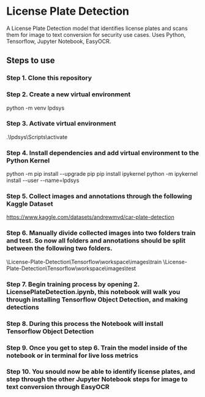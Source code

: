 # License Plate Detection
A License Plate Detection model that identifies license plates and scans them for image to text conversion for security use cases. Uses Python, Tensorflow, Jupyter Notebook, EasyOCR.

## Steps to use

### Step 1. Clone this repository

### Step 2. Create a new virtual environment
python -m venv lpdsys

### Step 3. Activate virtual environment
.\lpdsys\Scripts\activate

### Step 4. Install dependencies and add virtual environment to the Python Kernel
python -m pip install --upgrade pip
pip install ipykernel
python -m ipykernel install --user --name=lpdsys

### Step 5. Collect images and annotations through the following Kaggle Dataset
https://www.kaggle.com/datasets/andrewmvd/car-plate-detection

### Step 6. Manually divide collected images into two folders train and test. So now all folders and annotations should be split between the following two folders.
\License-Plate-Detection\Tensorflow\workspace\images\train
\License-Plate-Detection\Tensorflow\workspace\images\test

### Step 7. Begin training process by opening 2. LicensePlateDetection.ipynb, this notebook will walk you through installing Tensorflow Object Detection, and making detections

### Step 8. During this process the Notebook will install Tensorflow Object Detection

### Step 9. Once you get to step 6. Train the model inside of the notebook or in terminal for live loss metrics

### Step 10. You snould now be able to identify license plates, and step through the other Jupyter Notebook steps for image to text conversion through EasyOCR
